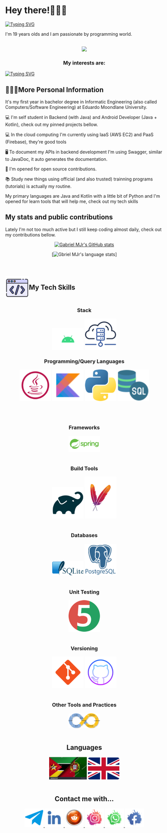 <h1>Hey there!👋👋👋</h1>

[![Typing SVG](https://readme-typing-svg.herokuapp.com?font=Oswald&pause=700&color=2E29F7&center=true&width=435&lines=Gabriel+Mucacho+J%C3%BAnior;Gabriel+MJr)](https://git.io/typing-svg)

<p>I'm 19 years olds and I am passionate by programming world.</p>
<br />

<div align="center">
<img width="200px" src="images/coding.gif"/>
</div>

<div align="center">
<h3>My interests are:</h3>
</div>

[![Typing SVG](https://readme-typing-svg.herokuapp.com?font=Oswald&pause=500&center=true&width=435&lines=Backend+Development;Android+Development;Cloud+Computing)](https://git.io/typing-svg)

<h2>🙍🏽‍♂️More Personal Information</h2>
<p>It's my first year in bachelor degree in Informatic Engineering (also called Computers/Software Engineering) at Eduardo Moondlane University.</p>
<p>💻 I'm self student in Backend (with Java) and Android Developer (Java + Kotlin), check out my pinned projects bellow.</p>
<p>💻 In the cloud computing I'm currently using IaaS (AWS EC2) and PaaS (Firebase), they're good tools</p>
<p>🖥️ To document my APIs in backend development I'm using Swagger, similar to JavaDoc, it auto generates the documentation.</p>
<p>👥 I'm opened for open source contributions.</p>
<p>📚 Study new things using official (and also trusted) trainning programs (tutorials) is actually my routine.</p>
My primary languages are Java and Kotlin with a little bit of Python and I'm opened for learn tools that will help me, check out my tech skills
</p>
    
<h2>My stats and public contributions</h2>
<p>Lately I'm not too much active but I still keep coding almost daily, check out my contributions bellow.</p>

<div align="center">

[![Gabriel MJr's GitHub stats](https://github-readme-stats.vercel.app/api?username=gabrielmjr&show_icons=true&theme=dark)](https://github.com/anuraghazra/github-readme-stats)


[![Gbriel MJr's language stats](https://github-readme-stats.vercel.app/api/top-langs?username=gabrielmjr&hide_border=true&no-bg=true&no-frame=true&layout=compact&theme=transparentalt=%22Most%20Languages)]
<br />

</div>

<br />

<h2><img src="images/code.png" width="15%" align="center"/>My Tech Skills</h3>

<div align="center">
<h3>Stack</h3>
<img width="100px" src="images/android.png">
<img width="100px" src="images/cloud.svg">
</div>

<div align="center">
<h3>Programming/Query Languages</h3>
<img width="100px" src="images/java.svg"/>
<img width="100px" src="images/kotlin.png"/>
<img width="100px" src="images/python.png"/>
<img width="100px" src="images/sql.png"/>
</div>

<br /><br />

<div align="center">
<h3>Frameworks</h3>
<img width="100px" src="images/spring.svg"/>
</div>

<br />

<div align="center">
<h3>Build Tools</h3>
<img width="100px" src="images/gradle.png"/>
<img width="100px" src="images/maven.png"/>
</div>

<br />

<div align="center">
<h3>Databases</h3>
<img width="100px" src="images/sqlite.png"/>
<img width="100px" src="images/postgres.svg"/>
</div>


<br />

<div align="center">
<h3>Unit Testing</h3>
<img width="100px" src="images/junit-jupiter.png">
</div>

<Br />

<div align="center">
<h3>Versioning</h3>
<img width="100px" src="images/git.png"/>
<img width="100px" src="images/github.png"/>
</div>

<br />

<div align="center">
<h3>Other Tools and Practices</h3>
<img width="100px" src="https://raw.githubusercontent.com/gabrielmjr/gabrielmjr/main/images/ci-cd.png"/>
</div>

<br />

<div align="center">
<h2>Languages</h3>

<img width="120px" src="images/mz⁄pt-flag.jpg"/>   
<img width="100px" src="images/uk-flag.png"/>
</div>

<br />

<div align="center">
<h2>Contact me with...</h2>

<a href="https://t.me/GabrielMJr05">
<img width="60px" src="https://raw.githubusercontent.com/gabrielmjr/gabrielmjr/main/images/telegram.png">
</a>
<a href="https://www.linkedin.com/in/gabriel-mucacho-797628239">
<img width="60px" src="https://raw.githubusercontent.com/gabrielmjr/gabrielmjr/main/images/linkedin.png">
</a>
<a href="https://www.reddit.com/u/GsbrielMJr?utm_medium=android_app&utm_source=share">
<img width="60px" src="https://raw.githubusercontent.com/gabrielmjr/gabrielmjr/main/images/reddit.png">
</a>
<a href="https://www.instagram.com/gabrielmjr05/">
<img width="60px" src="https://raw.githubusercontent.com/gabrielmjr/gabrielmjr/main/images/instagram.png">
</a>
<a href="https://wa.me/258844269896">
<img width="60px" src="https://raw.githubusercontent.com/gabrielmjr/gabrielmjr/main/images/whatsapp.png">
</a>
<a href="https://www.facebook.com/gabrielmucacho.junior.714">
<img width="60px" src="https://raw.githubusercontent.com/gabrielmjr/gabrielmjr/main/images/facebook.png">
</a>
</div>
